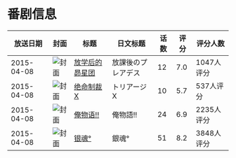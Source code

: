 # 番剧信息

|放送日期|封面|标题|日文标题|话数|评分|评分人数|
|---|---|---|---|---|---|---|
|2015-04-08|![封面](https://lain.bgm.tv/pic/cover/c/79/cd/86517_1rpC8.jpg)|[放学后的昴星团](https://bangumi.tv/subject/86517)|放課後のプレアデス|12|7.0|1047人评分|
|2015-04-08|![封面](https://lain.bgm.tv/pic/cover/c/19/ca/112305_7de9z.jpg)|[绝命制裁X](https://bangumi.tv/subject/112305)|トリアージX|10|5.7|537人评分|
|2015-04-08|![封面](https://lain.bgm.tv/pic/cover/c/85/68/117153_Zg4g8.jpg)|[俺物语!!](https://bangumi.tv/subject/117153)|俺物語!!|24|6.9|2235人评分|
|2015-04-08|![封面](https://lain.bgm.tv/pic/cover/c/92/f6/120791_0Sfdz.jpg)|[银魂°](https://bangumi.tv/subject/120791)|銀魂°|51|8.2|3848人评分|
